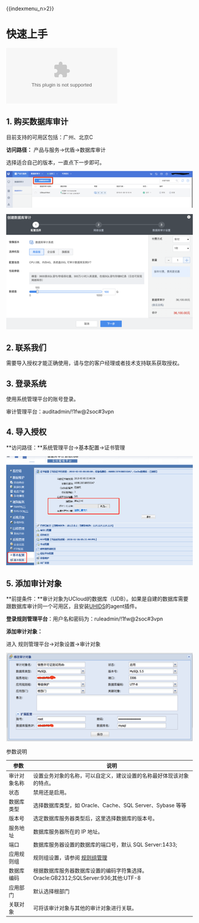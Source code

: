 {{indexmenu_n>2}}

# 快速上手

![](/images/ucloud数据库审计产品购买须知_安装配置指南-成稿.docx)

## 1\. 购买数据库审计

目前支持的可用区包括：广州、北京C

**访问路径：** 产品与服务-\>优盾-\>数据库审计

选择适合自己的版本，一直点下一步即可。

![](/images/buy.png)

![](/images/buy2.png)

## 2\. 联系我们

需要导入授权才能正确使用，请与您的客户经理或者技术支持联系获取授权。

## 3\. 登录系统

使用系统管理平台的账号登录。

审计管理平台：auditadmin/\!1fw@2soc\#3vpn

## 4\. 导入授权

**访问路径：**系统管理平台-\>基本配置-\>证书管理

![](/images/授权.png)

## 5\. 添加审计对象

**前提条件：**审计对象为UCloud的数据库（UDB）。如果是自建的数据库需要跟数据库审计同一个可用区，且安装[UHIDS](/security/uhids/quick/agent)的agent插件。

**登录规则管理平台**：用户名和密码为：ruleadmin/\!1fw@2soc\#3vpn

**添加审计对象：**

进入 规则管理平台-\>对象设置-\>审计对象

![](/images/add_object.png)

参数说明

| 参数     | 说明                                                          |
| ------ | ----------------------------------------------------------- |
| 审计对象名称 | 设置业务对象的名称，可以自定义，建议设置的名称最好体现该对象的特点。                          |
| 状态     | 禁用还是启用。                                                     |
| 数据库类型  | 选择数据库类型，如 Oracle、Cache、SQL Server、Sybase 等等                 |
| 版本号    | 选定数据库服务器类型后，这里选择数据库的版本号。                                    |
| 服务地址   | 数据库服务器所在的 IP 地址。                                            |
| 端口     | 数据库服务器设置的数据库的端口号，默认 SQL Server:1433;                        |
| 应用规则组  | 规则组设置，请参阅 [规则组管理](/security/udas/operation/rule/procedure)  |
| 数据库编码  | 根据数据库服务器数据库设置的编码字符集选择。 Oracle:GB2312;SQLServer:936;其他:UTF-8 |
| 应用部门   | 默认选择根部门                                                     |
| 关联对象   | 可将该审计对象与其他的审计对象进行关联。                                        |
